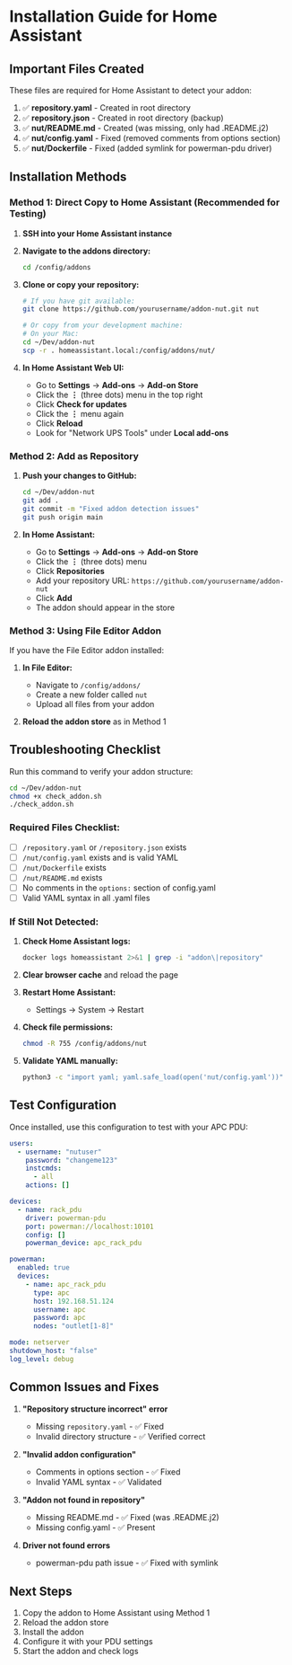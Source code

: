 # Installation Guide for Home Assistant

## Important Files Created

These files are required for Home Assistant to detect your addon:

1. ✅ **repository.yaml** - Created in root directory
2. ✅ **repository.json** - Created in root directory (backup)
3. ✅ **nut/README.md** - Created (was missing, only had .README.j2)
4. ✅ **nut/config.yaml** - Fixed (removed comments from options section)
5. ✅ **nut/Dockerfile** - Fixed (added symlink for powerman-pdu driver)

## Installation Methods

### Method 1: Direct Copy to Home Assistant (Recommended for Testing)

1. **SSH into your Home Assistant instance**

2. **Navigate to the addons directory:**
   ```bash
   cd /config/addons
   ```
   
3. **Clone or copy your repository:**
   ```bash
   # If you have git available:
   git clone https://github.com/yourusername/addon-nut.git nut
   
   # Or copy from your development machine:
   # On your Mac:
   cd ~/Dev/addon-nut
   scp -r . homeassistant.local:/config/addons/nut/
   ```

4. **In Home Assistant Web UI:**
   - Go to **Settings** → **Add-ons** → **Add-on Store**
   - Click the **⋮** (three dots) menu in the top right
   - Click **Check for updates**
   - Click the **⋮** menu again
   - Click **Reload**
   - Look for "Network UPS Tools" under **Local add-ons**

### Method 2: Add as Repository

1. **Push your changes to GitHub:**
   ```bash
   cd ~/Dev/addon-nut
   git add .
   git commit -m "Fixed addon detection issues"
   git push origin main
   ```

2. **In Home Assistant:**
   - Go to **Settings** → **Add-ons** → **Add-on Store**
   - Click the **⋮** (three dots) menu
   - Click **Repositories**
   - Add your repository URL: `https://github.com/yourusername/addon-nut`
   - Click **Add**
   - The addon should appear in the store

### Method 3: Using File Editor Addon

If you have the File Editor addon installed:

1. **In File Editor:**
   - Navigate to `/config/addons/`
   - Create a new folder called `nut`
   - Upload all files from your addon

2. **Reload the addon store** as in Method 1

## Troubleshooting Checklist

Run this command to verify your addon structure:

```bash
cd ~/Dev/addon-nut
chmod +x check_addon.sh
./check_addon.sh
```

### Required Files Checklist:
- [ ] `/repository.yaml` or `/repository.json` exists
- [ ] `/nut/config.yaml` exists and is valid YAML
- [ ] `/nut/Dockerfile` exists
- [ ] `/nut/README.md` exists
- [ ] No comments in the `options:` section of config.yaml
- [ ] Valid YAML syntax in all .yaml files

### If Still Not Detected:

1. **Check Home Assistant logs:**
   ```bash
   docker logs homeassistant 2>&1 | grep -i "addon\|repository"
   ```

2. **Clear browser cache** and reload the page

3. **Restart Home Assistant:**
   - Settings → System → Restart

4. **Check file permissions:**
   ```bash
   chmod -R 755 /config/addons/nut
   ```

5. **Validate YAML manually:**
   ```bash
   python3 -c "import yaml; yaml.safe_load(open('nut/config.yaml'))"
   ```

## Test Configuration

Once installed, use this configuration to test with your APC PDU:

```yaml
users:
  - username: "nutuser"
    password: "changeme123"
    instcmds:
      - all
    actions: []

devices:
  - name: rack_pdu
    driver: powerman-pdu
    port: powerman://localhost:10101
    config: []
    powerman_device: apc_rack_pdu

powerman:
  enabled: true
  devices:
    - name: apc_rack_pdu
      type: apc
      host: 192.168.51.124
      username: apc
      password: apc
      nodes: "outlet[1-8]"

mode: netserver
shutdown_host: "false"
log_level: debug
```

## Common Issues and Fixes

1. **"Repository structure incorrect" error**
   - Missing `repository.yaml` - ✅ Fixed
   - Invalid directory structure - ✅ Verified correct

2. **"Invalid addon configuration"**
   - Comments in options section - ✅ Fixed
   - Invalid YAML syntax - ✅ Validated

3. **"Addon not found in repository"**
   - Missing README.md - ✅ Fixed (was .README.j2)
   - Missing config.yaml - ✅ Present

4. **Driver not found errors**
   - powerman-pdu path issue - ✅ Fixed with symlink

## Next Steps

1. Copy the addon to Home Assistant using Method 1
2. Reload the addon store
3. Install the addon
4. Configure it with your PDU settings
5. Start the addon and check logs
